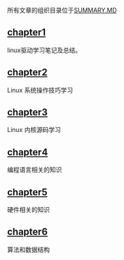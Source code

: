 所有文章的组织目录位于[SUMMARY.MD](SUMMARY.md)

## [chapter1](/docs/chapter1/chapter1.md)

linux驱动学习笔记及总结。

## [chapter2](/docs/chapter2/chapter2.md)

Linux 系统操作技巧学习

## [chapter3](/docs/chapter3/chapter3.md)

Linux 内核源码学习

## [chapter4](/docs/chapter4/chapter4.md)

编程语言相关的知识

## [chapter5](/docs/chapter5/chapter5.md)

硬件相关的知识

## [chapter6](/docs/chapter6/chapter6.md)

算法和数据结构
